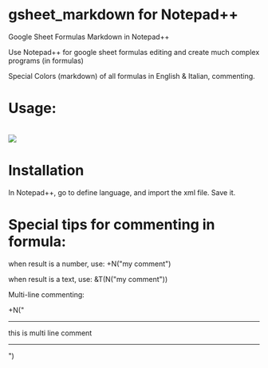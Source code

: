 # gsheet_markdown for Notepad++
Google Sheet Formulas Markdown in Notepad++

Use Notepad++ for google sheet formulas editing and create much complex programs (in formulas)

Special Colors (markdown) of all formulas in English & Italian, commenting.

# Usage:
</br>
<img src="https://github.com/adegard/gsheet_markdown/blob/main/Cattura2.JPG"  align="center">

</br>

# Installation

In Notepad++, go to define language, and import the xml file. 
Save it.

# Special tips for commenting in formula:

when result is a number, use:
+N("my comment")

when result is a text, use:
&T(N("my comment"))

Multi-line commenting:

+N("
****
this
is 
multi line
comment
***
")


